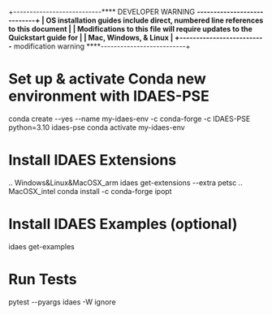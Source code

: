 +---------------------------**** DEVELOPER WARNING ****----------------------------+
| OS installation guides include direct, numbered line references to this document |
| Modifications to this file will require updates to the Quickstart guide for      |
| Mac, Windows, & Linux                                                            |
+--------------------------**** modification warning ****--------------------------+

# Set up & activate Conda new environment with IDAES-PSE
conda create --yes --name my-idaes-env -c conda-forge -c IDAES-PSE python=3.10 idaes-pse
conda activate my-idaes-env

# Install IDAES Extensions
.. Windows&Linux&MacOSX_arm
idaes get-extensions --extra petsc
.. MacOSX_intel
conda install -c conda-forge ipopt

# Install IDAES Examples (optional)
idaes get-examples

# Run Tests
pytest --pyargs idaes -W ignore